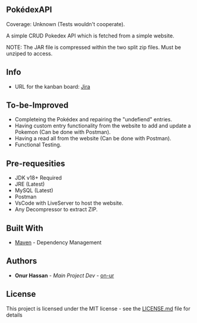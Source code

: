 ## PokédexAPI

Coverage: Unknown (Tests wouldn't cooperate).

A simple CRUD Pokedex API which is fetched from a simple website.

NOTE: The JAR file is compressed within the two split zip files. Must be unziped to access.

## Info

* URL for the kanban board: [Jira](https://och.atlassian.net/jira/software/projects/POK/boards/2)

## To-be-Improved

* Completeing the Pokédex and repairing the "undefiend" entries.
* Having custom entry functionality from the website to add and update a Pokemon (Can be done with Postman).
* Having a read all from the website (Can be done with Postman).
* Functional Testing.

## Pre-requesities 

* JDK v18+ Required
* JRE (Latest)
* MySQL (Latest)
* Postman 
* VsCode with LiveServer to host the website.
* Any Decompressor to extract ZIP.

## Built With

* [Maven](https://maven.apache.org/) - Dependency Management


## Authors

* **Onur Hassan** - *Main Project Dev* - [on-ur](https://github.com/on-ur)

## License

This project is licensed under the MIT license - see the [LICENSE.md](LICENSE.md) file for details 
